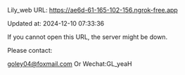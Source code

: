 Lily_web URL: https://ae6d-61-165-102-156.ngrok-free.app

Updated at: 2024-12-10 07:33:36

If you cannot open this URL, the server might be down.

Please contact: 

goley04@foxmail.com Or Wechat:GL_yeaH